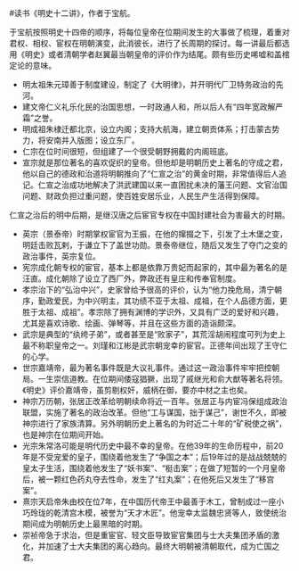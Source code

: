 \#读书《明史十二讲》，作者于宝航。

于宝航按照明史十四帝的顺序，将每位皇帝在位期间发生的大事做了梳理，着重对君权、相权、宦权在明朝演变，此消彼长，进行了长周期的探讨。每一讲最后都选用《明史》或者清朝学者赵翼最当朝皇帝的评价作为结尾。颇有些历史唏嘘和盖棺定论的意味。

 - 明太祖朱元璋善于制度建设，制定了《大明律》，并开明代厂卫特务政治的先河。
 - 建文帝仁义礼乐化民的治国思想，一时政通人和，所以后人有“四年宽政解严霜”之誉。
 - 明成祖朱棣迁都北京，设立内阁；支持大航海，建立朝贡体系；打击蒙古势力，将安南并入版图；设立东厂。
 - 仁宗在位时间很短，但组建了一个很受朝野拥戴的内阁班底。
 - 宣宗就是那位著名的喜欢促织的皇帝。但他却是明朝历史上著名的守成之君，他以自己的德政和治道将明朝推向了“仁宣之治”的黄金时期，非常值得后人追记。仁宣之治成功地解决了洪武建国以来一直困扰未决的藩王问题、文官治国问题、财政负担过重问题，使百姓安居乐业，人民生产生活得到保障。

仁宣之治后的明中后期，是继汉唐之后宦官专权在中国封建社会为害最大的时期。

 - 英宗（景泰帝）时期掌权宦官为王振，在他的撺掇之下，引发了土木堡之变，明廷击败瓦剌，于谦立下了盖世功勋。景泰帝继位，随后又发生了夺门之变的政治事件，英宗复位。
 - 宪宗成化朝专权的宦官，基本上都是依靠万贵妃而起家的，其中最为著名的是汪直。成化朝除了设立了西厂外，弊政还有皇庄和传奉官制度。
 - 孝宗治下的“弘治中兴”，史家曾给予很高的评价，认为“他力挽危局，清宁朝序，勤政爱民，为中兴明主，其功绩不亚于太祖、成祖，在个人品德方面，更胜于太祖、成祖”。孝宗除了拥有渊博的学识外，又具有广泛的爱好和兴趣，尤其是喜欢诗歌、绘画、弹琴等，并且在这些方面的造诣颇深。
 - 武宗是典型的“纨绔子弟”，或者甚至是“败家子”，其荒淫胡闹程度可列为史上最不称职皇帝之一。刘瑾和江彬是武宗朝宠幸的宦官。正德年间出现了王守仁的心学。
 - 世宗嘉靖帝，最为著名事件既是大议礼事件。通过这一政治事件牢牢把控朝局。一生崇信道教。在位期间倭寇猖獗，出现了戚继光和俞大猷等著名将领。《明史》评价嘉靖帝，虽剪剔权奸，威柄在御，要亦中材之主也矣。
 - 神宗万历朝，张居正改革给明朝续命将近一百年。张居正与内宦冯保组成政治联盟，实施了著名的政治改革。但他“工与谋国，拙于谋己”，谢世不久，即被神宗进行了家族清算。另外明朝历史上著名的为时近二十年的“矿税使之祸”，也是神宗在位期间开始。
 - 光宗朱常洛可能是明代历史中最不幸的皇帝。在他39年的生命历程中，前20年是不受宠爱的皇子，围绕着他发生了“争国之本”；后19年过的是战战兢兢的皇太子生活，围绕着他发生了“妖书案”、“梃击案”；在做了短暂的一个月皇帝后，被一颗红色药丸夺去性命，发生了“红丸案”；在他死后又发生了“移宫案”。
 - 熹宗天启帝朱由校在位7年，在中国历代帝王中最善于木工，曾制成过一座小巧玲珑的乾清宫木模，被誉为“天才木匠”。他宠幸太监魏忠贤等人，致使统治期间成为明朝历史上最黑暗的时期。
 - 崇祯帝急于求治，但是重宦官、轻文臣导致宦官集团与士大夫集团矛盾的激化，并加速了士大夫集团的离心趋向。最终大明朝被清朝取代，成为亡国之君。